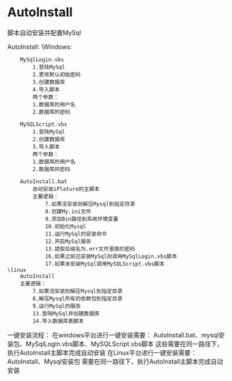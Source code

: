 # AutoInstall
脚本自动安装并配置MySql

AutoInstall:
	\Windows:
			
		MySqlLogin.vbs
			1.登陆MySql
			2.更改默认初始密码
			3.创建数据库
			4.导入脚本
			两个参数：
			1.数据库的用户名
			2.数据库的密码
			
		MySQLScript.vbs
			1.登陆MySql
			2.创建数据库
			3.导入脚本
			两个参数：
			1.数据库的用户名
			2.数据库的密码
			
		AutoInstall.bat
			自动安装iPlature的主脚本
			主要逻辑：
				7.如果没安装则解压Mysql到指定目录
				8.创建My.ini文件
				9.添加Bin路径到系统环境变量
				10.初始化Mysql
				11.运行MySql的安装命令
				12.开启MySql服务
				13.提取后缀名为.err文件里面的密码
				16.如果之前已安装MySql则调用MySqlLogin.vbs脚本
				17.如果未安装MySql调用MySQLScript.vbs脚本
	\linux
		AutoInstall
		主要逻辑：
			7.如果没安装则解压Mysql到指定目录
			8.解压Mysql所有的依赖包到指定目录
			9.运行MySql的服务
			13.登陆MySql并创建数据库
			14.导入数据库表脚本
			
一键安装流程：
	在windows平台进行一键安装需要：
		AutoInstall.bat、mysql安装包、MySqlLogin.vbs脚本、MySQLScript.vbs脚本
		这些需要在同一路径下，执行AutoInstall主脚本完成自动安装
	在Linux平台进行一键安装需要：
		AutoInstall、Mysql安装包
		需要在同一路径下，执行AutoInstall主脚本完成自动安装

